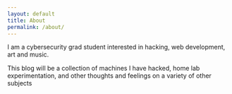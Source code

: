 ```yaml
---
layout: default
title: About
permalink: /about/
---
```


I am a cybersecurity grad student interested in hacking, web development, art and music.


This blog will be a collection of machines I have hacked, home lab experimentation, and other thoughts and feelings on a variety of other subjects
